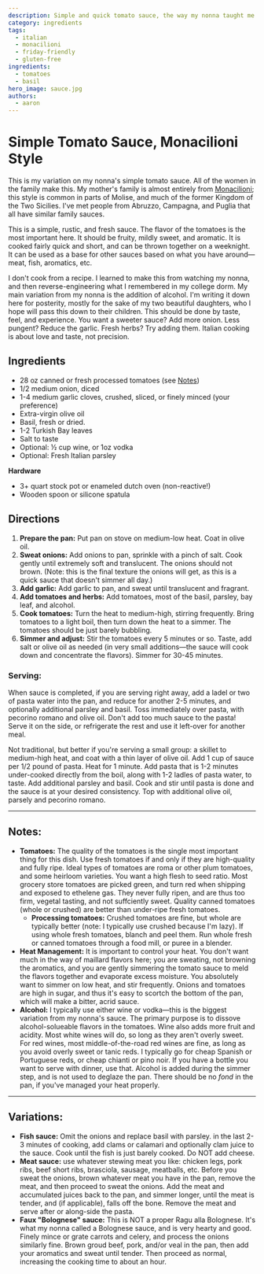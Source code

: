 ```yaml
---
description: Simple and quick tomato sauce, the way my nonna taught me.
category: ingredients
tags:
  - italian
  - monacilioni
  - friday-friendly
  - gluten-free
ingredients:
  - tomatoes
  - basil
hero_image: sauce.jpg
authors:
  - aaron
---
```


# Simple Tomato Sauce, Monacilioni Style

This is my variation on my nonna's simple tomato sauce. All of the women in the family make this. My mother's family is almost entirely from [Monacilioni](https://en.wikipedia.org/wiki/Monacilioni); this style is common in parts of Molise, and much of the former Kingdom of the Two Sicilies. I've met people from Abruzzo, Campagna, and Puglia that all have similar family sauces. 

This is a simple, rustic, and fresh sauce. The flavor of the tomatoes is the most important here. It should be fruity, mildly sweet, and aromatic. It is cooked fairly quick and short, and can be thrown together on a weeknight. It can be used as a base for other sauces based on what you have around—meat, fish, aromatics, etc. 

I don't cook from a recipe. I learned to make this from watching my nonna, and then reverse-engineering what I remembered in my college dorm. My main variation from my nonna is the addition of alcohol. I'm writing it down here for posterity, mostly for the sake of my two beautiful daughters, who I hope will pass this down to their children. This should be done by taste, feel, and experience. You want a sweeter sauce? Add more onion. Less pungent? Reduce the garlic. Fresh herbs? Try adding them. Italian cooking is about love and taste, not precision. 

## Ingredients
- 28 oz canned or fresh processed tomatoes (see [Notes](#notes))
- 1/2 medium onion, diced
- 1-4 medium garlic cloves, crushed, sliced, or finely minced (your preference)
- Extra-virgin olive oil
- Basil, fresh or dried.
- 1-2 Turkish Bay leaves
- Salt to taste
- Optional: ½ cup wine, or 1oz vodka
- Optional: Fresh Italian parsley

**Hardware**
- 3+ quart stock pot or enameled dutch oven (non-reactive!)
- Wooden spoon or silicone spatula

## Directions
1. **Prepare the pan:** Put pan on stove on medium-low heat. Coat in olive oil.
2. **Sweat onions:** Add onions to pan, sprinkle with a pinch of salt. Cook gently until extremely soft and translucent. The onions should not brown. (Note: this is the final texture the onions will get, as this is a quick sauce that doesn't simmer all day.)
3. **Add garlic:** Add garlic to pan, and sweat until translucent and fragrant.
4. **Add tomatoes and herbs:** Add tomatoes, most of the basil, parsley, bay leaf, and alcohol.
5. **Cook tomatoes:** Turn the heat to medium-high, stirring frequently. Bring tomatoes to a light boil, then turn down the heat to a simmer. The tomatoes should be just barely bubbling.
6. **Simmer and adjust:** Stir the tomatoes every 5 minutes or so. Taste, add salt or olive oil as needed (in very small additions—the sauce will cook down and concentrate the flavors). Simmer for 30-45 minutes.

### Serving:

When sauce is completed, if you are serving right away, add a ladel or two of pasta water into the pan, and reduce for another 2-5 minutes, and optionally additional parsley and basil. Toss immediately over pasta, with pecorino romano and olive oil. Don't add too much sauce to the pasta! Serve it on the side, or refrigerate the rest and use it left-over for another meal.

Not traditional, but better if you're serving a small group: a skillet to medium-high heat, and coat with a thin layer of olive oil. Add 1 cup of sauce per 1/2 pound of pasta. Heat for 1 minute. Add pasta that is 1-2 minutes under-cooked directly from the boil, along with 1-2 ladles of pasta water, to taste. Add additional parsley and basil. Cook and stir until pasta is done and the sauce is at your desired consistency. Top with additional olive oil, parsely and pecorino romano.

* * *

## Notes:

- **Tomatoes:** The quality of the tomatoes is the single most important thing for this dish. Use fresh tomatoes if and only if they are high-quality and fully ripe. Ideal types of tomatoes are roma or other plum tomatoes, and some heirloom varieties. You want a high flesh to seed ratio. Most grocery store tomatoes are picked green, and turn red when shipping and exposed to ethelene gas. They never fully ripen, and are thus too firm, vegetal tasting, and not suffciently sweet. Quality canned tomatoes (whole or crushed) are better than under-ripe fresh tomatoes. 
  - **Processing tomatoes:** Crushed tomatoes are fine, but whole are typically better (note: I typically use crushed because I'm lazy). If using whole fresh tomatoes, blanch and peel them. Run whole fresh or canned tomatoes through a food mill, or puree in a blender.
- **Heat Management:** It is important to control your heat. You don't want much in the way of maillard flavors here; you are sweating, not browning the aromatics, and you are gently simmering the tomato sauce to meld the flavors together and evaporate excess moisture. You absolutely want to simmer on low heat, and stir frequently. Onions and tomatoes are high in sugar, and thus it's easy to scortch the bottom of the pan, which will make a bitter, acrid sauce. 
- **Alcohol:** I typically use either wine or vodka—this is the biggest variation from my nonna's sauce. The primary purpose is to dissove alcohol-solueable flavors in the tomatoes. Wine also adds more fruit and acidity. Most white wines will do, so long as they aren't overly sweet. For red wines, most middle-of-the-road red wines are fine, as long as you avoid overly sweet or tanic reds. I typically go for cheap Spanish or Portuguese reds, or cheap chianti or pino noir. If you have a bottle you want to serve with dinner, use that. Alcohol is added during the simmer step, and is not used to deglaze the pan. There should be no *fond* in the pan, if you've managed your heat properly.
  
* * *

## Variations:
- **Fish sauce:** Omit the onions and replace basil with parsley. in the last 2-3 minutes of cooking, add clams or calamari and optionally clam juice to the sauce. Cook until the fish is just barely cooked. Do NOT add cheese.
- **Meat sauce:** use whatever stewing meat you like: chicken legs, pork ribs, beef short ribs, brasciola, sausage, meatballs, etc. Before you sweat the onions, brown whatever meat you have in the pan, remove the meat, and then proceed to sweat the onions. Add the meat and accumulated juices back to the pan, and simmer longer, until the meat is tender, and (if applicable), falls off the bone. Remove the meat and serve after or along-side the pasta.
- **Faux "Bolognese" sauce:** This is NOT a proper Ragu alla Bolognese. It's what my nonna called a Bolognese sauce, and is very hearty and good. Finely mince or grate carrots and celery, and process the onions similarly fine. Brown groud beef, pork, and/or veal in the pan, then add your aromatics and sweat until tender. Then proceed as normal, increasing the cooking time to about an hour. 
